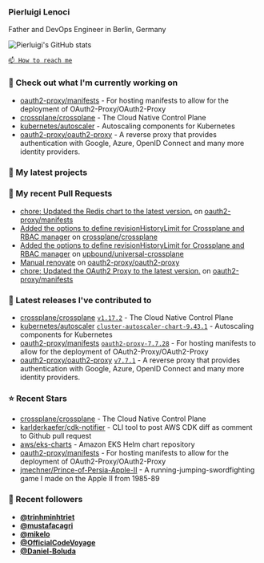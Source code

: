 ### Pierluigi Lenoci

Father and DevOps Engineer in Berlin, Germany

![Pierluigi's GitHub stats](https://github-readme-stats.vercel.app/api?username=pierluigilenoci&show=reviews,discussions_started,discussions_answered,prs_merged,prs_merged_percentage&show_icons=true&theme=trasparent&cache_seconds=86400)

[`📫 How to reach me`](https://about.me/pierluigi.lenoci)

### 👷 Check out what I'm currently working on

- [oauth2-proxy/manifests](https://github.com/oauth2-proxy/manifests) - For hosting manifests to allow for the deployment of OAuth2-Proxy/OAuth2-Proxy
- [crossplane/crossplane](https://github.com/crossplane/crossplane) - The Cloud Native Control Plane
- [kubernetes/autoscaler](https://github.com/kubernetes/autoscaler) - Autoscaling components for Kubernetes
- [oauth2-proxy/oauth2-proxy](https://github.com/oauth2-proxy/oauth2-proxy) - A reverse proxy that provides authentication with Google, Azure, OpenID Connect and many more identity providers.

### 🌱 My latest projects


### 🔨 My recent Pull Requests

- [chore: Updated the Redis chart to the latest version.](https://github.com/oauth2-proxy/manifests/pull/247) on [oauth2-proxy/manifests](https://github.com/oauth2-proxy/manifests)
- [Added the options to define revisionHistoryLimit for Crossplane and RBAC manager](https://github.com/crossplane/crossplane/pull/6013) on [crossplane/crossplane](https://github.com/crossplane/crossplane)
- [Added the options to define revisionHistoryLimit for Crossplane and RBAC manager](https://github.com/upbound/universal-crossplane/pull/484) on [upbound/universal-crossplane](https://github.com/upbound/universal-crossplane)
- [Manual renovate](https://github.com/oauth2-proxy/oauth2-proxy/pull/2814) on [oauth2-proxy/oauth2-proxy](https://github.com/oauth2-proxy/oauth2-proxy)
- [chore: Updated the OAuth2 Proxy to the latest version.](https://github.com/oauth2-proxy/manifests/pull/246) on [oauth2-proxy/manifests](https://github.com/oauth2-proxy/manifests)

### 🔭 Latest releases I've contributed to

- [crossplane/crossplane](https://github.com/crossplane/crossplane) [`v1.17.2`](https://github.com/crossplane/crossplane/releases/tag/v1.17.2) - The Cloud Native Control Plane
- [kubernetes/autoscaler](https://github.com/kubernetes/autoscaler) [`cluster-autoscaler-chart-9.43.1`](https://github.com/kubernetes/autoscaler/releases/tag/cluster-autoscaler-chart-9.43.1) - Autoscaling components for Kubernetes
- [oauth2-proxy/manifests](https://github.com/oauth2-proxy/manifests) [`oauth2-proxy-7.7.28`](https://github.com/oauth2-proxy/manifests/releases/tag/oauth2-proxy-7.7.28) - For hosting manifests to allow for the deployment of OAuth2-Proxy/OAuth2-Proxy
- [oauth2-proxy/oauth2-proxy](https://github.com/oauth2-proxy/oauth2-proxy) [`v7.7.1`](https://github.com/oauth2-proxy/oauth2-proxy/releases/tag/v7.7.1) - A reverse proxy that provides authentication with Google, Azure, OpenID Connect and many more identity providers.

### ⭐ Recent Stars

- [crossplane/crossplane](https://github.com/crossplane/crossplane) - The Cloud Native Control Plane
- [karlderkaefer/cdk-notifier](https://github.com/karlderkaefer/cdk-notifier) - CLI tool to post AWS CDK diff as comment to Github pull request
- [aws/eks-charts](https://github.com/aws/eks-charts) - Amazon EKS Helm chart repository
- [oauth2-proxy/manifests](https://github.com/oauth2-proxy/manifests) - For hosting manifests to allow for the deployment of OAuth2-Proxy/OAuth2-Proxy
- [jmechner/Prince-of-Persia-Apple-II](https://github.com/jmechner/Prince-of-Persia-Apple-II) - A running-jumping-swordfighting game I made on the Apple II from 1985-89

### 💖 Recent followers

- [**@trinhminhtriet**](https://github.com/trinhminhtriet)
- [**@mustafacagri**](https://github.com/mustafacagri)
- [**@mikelo**](https://github.com/mikelo)
- [**@OfficialCodeVoyage**](https://github.com/OfficialCodeVoyage)
- [**@Daniel-Boluda**](https://github.com/Daniel-Boluda)
